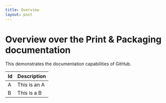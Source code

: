 ```yaml
---
title: Overview
layout: post
---
```


# Overview over the Print & Packaging documentation

This demonstrates the documentation capabilities of GitHub.

| Id | Description |
|---|---|
|A| This is an A|
|B| This is a B |

